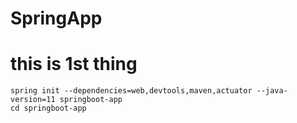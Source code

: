 # SpringApp

# this is 1st thing
```
spring init --dependencies=web,devtools,maven,actuator --java-version=11 springboot-app
cd springboot-app
```
